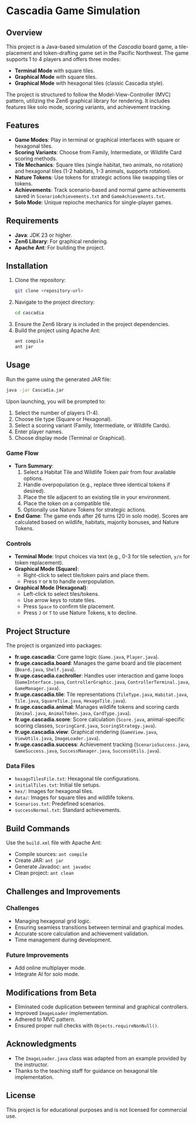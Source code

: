 # Cascadia Game Simulation

## Overview
This project is a Java-based simulation of the *Cascadia* board game, a tile-placement and token-drafting game set in the Pacific Northwest. The game supports 1 to 4 players and offers three modes:
- **Terminal Mode** with square tiles.
- **Graphical Mode** with square tiles.
- **Graphical Mode** with hexagonal tiles (classic Cascadia style).

The project is structured to follow the Model-View-Controller (MVC) pattern, utilizing the Zen6 graphical library for rendering. It includes features like solo mode, scoring variants, and achievement tracking.

## Features
- **Game Modes**: Play in terminal or graphical interfaces with square or hexagonal tiles.
- **Scoring Variants**: Choose from Family, Intermediate, or Wildlife Card scoring methods.
- **Tile Mechanics**: Square tiles (single habitat, two animals, no rotation) and hexagonal tiles (1-2 habitats, 1-3 animals, supports rotation).
- **Nature Tokens**: Use tokens for strategic actions like swapping tiles or tokens.
- **Achievements**: Track scenario-based and normal game achievements saved in `ScenarioAchievements.txt` and `GameAchievements.txt`.
- **Solo Mode**: Unique repioche mechanics for single-player games.

## Requirements
- **Java**: JDK 23 or higher.
- **Zen6 Library**: For graphical rendering.
- **Apache Ant**: For building the project.

## Installation
1. Clone the repository:
   ```bash
   git clone <repository-url>
   ```
2. Navigate to the project directory:
   ```bash
   cd cascadia
   ```
3. Ensure the Zen6 library is included in the project dependencies.
4. Build the project using Apache Ant:
   ```bash
   ant compile
   ant jar
   ```

## Usage
Run the game using the generated JAR file:
```bash
java -jar Cascadia.jar
```

Upon launching, you will be prompted to:
1. Select the number of players (1-4).
2. Choose tile type (Square or Hexagonal).
3. Select a scoring variant (Family, Intermediate, or Wildlife Cards).
4. Enter player names.
5. Choose display mode (Terminal or Graphical).

### Game Flow
- **Turn Summary**:
  1. Select a Habitat Tile and Wildlife Token pair from four available options.
  2. Handle overpopulation (e.g., replace three identical tokens if desired).
  3. Place the tile adjacent to an existing tile in your environment.
  4. Place the token on a compatible tile.
  5. Optionally use Nature Tokens for strategic actions.
- **End Game**: The game ends after 26 turns (20 in solo mode). Scores are calculated based on wildlife, habitats, majority bonuses, and Nature Tokens.

### Controls
- **Terminal Mode**: Input choices via text (e.g., 0-3 for tile selection, `y/n` for token replacement).
- **Graphical Mode (Square)**:
  - Right-click to select tile/token pairs and place them.
  - Press `Y` or `N` to handle overpopulation.
- **Graphical Mode (Hexagonal)**:
  - Left-click to select tiles/tokens.
  - Use arrow keys to rotate tiles.
  - Press `Space` to confirm tile placement.
  - Press `J` or `T` to use Nature Tokens, `N` to decline.

## Project Structure
The project is organized into packages:
- **fr.uge.cascadia**: Core game logic (`Game.java`, `Player.java`).
- **fr.uge.cascadia.board**: Manages the game board and tile placement (`Board.java`, `Shelf.java`).
- **fr.uge.cascadia.cachroller**: Handles user interaction and game loops (`GameInterface.java`, `ControllerGraphic.java`, `ControllerTerminal.java`, `GameManager.java`).
- **fr.uge.cascadia.tile**: Tile representations (`TileType.java`, `Habitat.java`, `Tile.java`, `SquareTile.java`, `HexagoTile.java`).
- **fr.uge.cascadia.animal**: Manages wildlife tokens and scoring cards (`Animal.java`, `AnimalToken.java`, `CardType.java`).
- **fr.uge.cascadia.score**: Score calculation (`Score.java`, animal-specific scoring classes, `ScoringCard.java`, `ScoringStrategy.java`).
- **fr.uge.cascadia.view**: Graphical rendering (`GameView.java`, `ViewUtils.java`, `ImageLoader.java`).
- **fr.uge.cascadia.success**: Achievement tracking (`ScenarioSuccess.java`, `GameSuccess.java`, `SuccessManager.java`, `SuccessUtils.java`).

### Data Files
- `hexagoTilesFile.txt`: Hexagonal tile configurations.
- `initialTiles.txt`: Initial tile setups.
- `hex/`: Images for hexagonal tiles.
- `data/`: Images for square tiles and wildlife tokens.
- `Scenarios.txt`: Predefined scenarios.
- `successNormal.txt`: Standard achievements.

## Build Commands
Use the `build.xml` file with Apache Ant:
- Compile sources: `ant compile`
- Create JAR: `ant jar`
- Generate Javadoc: `ant javadoc`
- Clean project: `ant clean`

## Challenges and Improvements
### Challenges
- Managing hexagonal grid logic.
- Ensuring seamless transitions between terminal and graphical modes.
- Accurate score calculation and achievement validation.
- Time management during development.

### Future Improvements
- Add online multiplayer mode.
- Integrate AI for solo mode.

## Modifications from Beta
- Eliminated code duplication between terminal and graphical controllers.
- Improved `ImageLoader` implementation.
- Adhered to MVC pattern.
- Ensured proper null checks with `Objects.requireNonNull()`.

## Acknowledgments
- The `ImageLoader.java` class was adapted from an example provided by the instructor.
- Thanks to the teaching staff for guidance on hexagonal tile implementation.

## License
This project is for educational purposes and is not licensed for commercial use.

